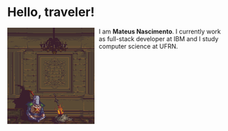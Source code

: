 # Hello, traveler!

<img align='left' src='images/ezgif-1-7148aa7690.gif' width='200' style="margin-right: 10px" >

I am **Mateus Nascimento**. I currently work as full-stack developer at IBM and
I study computer science at UFRN.
